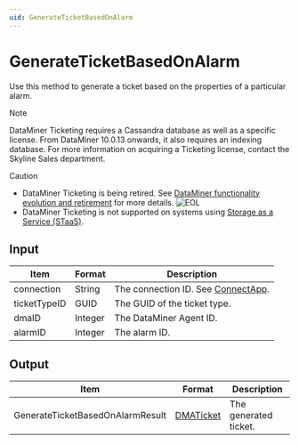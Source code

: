 ```yaml
---
uid: GenerateTicketBasedOnAlarm
---
```


# GenerateTicketBasedOnAlarm

Use this method to generate a ticket based on the properties of a particular alarm.

> [!NOTE]
> DataMiner Ticketing requires a Cassandra database as well as a specific license. From DataMiner 10.0.13 onwards, it also requires an indexing database. For more information on acquiring a Ticketing license, contact the Skyline Sales department.

> [!CAUTION]
>
> - DataMiner Ticketing is being retired. See [DataMiner functionality evolution and retirement](xref:Software_support_life_cycles) for more details. ![EOL](~/user-guide/images/EOL_Duo.png)
> - DataMiner Ticketing is not supported on systems using [Storage as a Service (STaaS)](xref:STaaS).

## Input

| Item         | Format  | Description                                          |
|--------------|---------|------------------------------------------------------|
| connection   | String  | The connection ID. See [ConnectApp](xref:ConnectApp). |
| ticketTypeID | GUID    | The GUID of the ticket type.                         |
| dmaID        | Integer | The DataMiner Agent ID.                              |
| alarmID      | Integer | The alarm ID.                                        |

## Output

| Item         | Format  | Description |
|--------------|---------|-------------|
| GenerateTicketBasedOnAlarmResult | [DMATicket](xref:DMATicket) | The generated ticket. |
